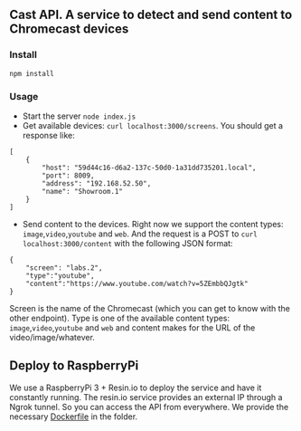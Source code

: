 ## Cast API. A service to detect and send content to Chromecast devices

### Install
`npm install`

### Usage
* Start the server `node index.js`
* Get available devices: `curl localhost:3000/screens`. You should get a response like:
```
[
    {
        "host": "59d44c16-d6a2-137c-50d0-1a31dd735201.local",
        "port": 8009,
        "address": "192.168.52.50",
        "name": "Showroom.1"
    }
]
```
* Send content to the devices. Right now we support the content types: `image`,`video`,`youtube` and `web`. And the request is a POST to `curl localhost:3000/content` with the following JSON format:
```
{
	"screen": "labs.2",
	"type":"youtube",
	"content":"https://www.youtube.com/watch?v=5ZEmbbQJgtk"
}
```
Screen is the name of the Chromecast (which you can get to know with the other endpoint). Type is one of the available content types: `image`,`video`,`youtube` and `web` and content makes for the URL of the video/image/whatever.

## Deploy to RaspberryPi
We use a RaspberryPi 3 + Resin.io to deploy the service and have it constantly running. The resin.io service provides an external IP through a Ngrok tunnel. So you can access the API from everywhere. We provide the necessary [Dockerfile](https://github.com/beeva-marianmoldovan/cast-api/blob/master/Dockerfile) in the folder.
